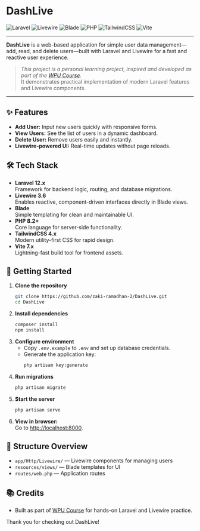 # DashLive

![Laravel](https://img.shields.io/badge/Laravel-12.x-E34F26?logo=laravel&logoColor=white)
![Livewire](https://img.shields.io/badge/Livewire-3.6-4E5D94?logo=laravel&logoColor=white)
![Blade](https://img.shields.io/badge/Blade-Template-F15A24?logo=laravel&logoColor=white)
![PHP](https://img.shields.io/badge/PHP-8.2+-777BB4?logo=php&logoColor=white)
![TailwindCSS](https://img.shields.io/badge/TailwindCSS-4.x-38B2AC?logo=tailwindcss&logoColor=white)
![Vite](https://img.shields.io/badge/Vite-7.x-646CFF?logo=vite&logoColor=white)

---

**DashLive** is a web-based application for simple user data management—add, read, and delete users—built with Laravel and Livewire for a fast and reactive user experience.

> _This project is a personal learning project, inspired and developed as part of the [WPU Course](https://wpucourse.id)._  
> It demonstrates practical implementation of modern Laravel features and Livewire components.

---

## ✨ Features

- **Add User:** Input new users quickly with responsive forms.
- **View Users:** See the list of users in a dynamic dashboard.
- **Delete User:** Remove users easily and instantly.
- **Livewire-powered UI:** Real-time updates without page reloads.

## 🛠️ Tech Stack

- **Laravel 12.x**  
  Framework for backend logic, routing, and database migrations.
- **Livewire 3.6**  
  Enables reactive, component-driven interfaces directly in Blade views.
- **Blade**  
  Simple templating for clean and maintainable UI.
- **PHP 8.2+**  
  Core language for server-side functionality.
- **TailwindCSS 4.x**  
  Modern utility-first CSS for rapid design.
- **Vite 7.x**  
  Lightning-fast build tool for frontend assets.

## 🚀 Getting Started

1. **Clone the repository**
   ```bash
   git clone https://github.com/zaki-ramadhan-2/DashLive.git
   cd DashLive
   ```
2. **Install dependencies**
   ```bash
   composer install
   npm install
   ```
3. **Configure environment**
   - Copy `.env.example` to `.env` and set up database credentials.
   - Generate the application key:
     ```bash
     php artisan key:generate
     ```
4. **Run migrations**
   ```bash
   php artisan migrate
   ```
5. **Start the server**
   ```bash
   php artisan serve
   ```
6. **View in browser:**  
   Go to [http://localhost:8000](http://localhost:8000).

## 📁 Structure Overview

- `app/Http/Livewire/` — Livewire components for managing users
- `resources/views/` — Blade templates for UI
- `routes/web.php` — Application routes

## 📚 Credits

- Built as part of [WPU Course](https://wpucourse.id) for hands-on Laravel and Livewire practice.

Thank you for checking out DashLive!
